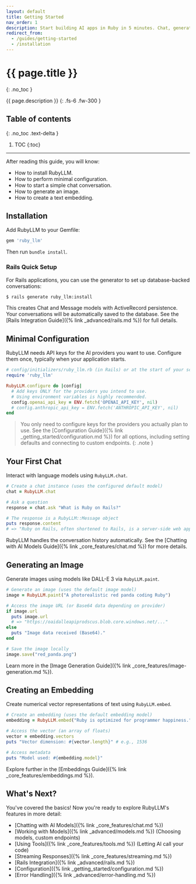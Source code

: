 ```yaml
---
layout: default
title: Getting Started
nav_order: 1
description: Start building AI apps in Ruby in 5 minutes. Chat, generate images, create embeddings - all with one gem.
redirect_from:
  - /guides/getting-started
  - /installation
---
```


# {{ page.title }}
{: .no_toc }

{{ page.description }}
{: .fs-6 .fw-300 }

## Table of contents
{: .no_toc .text-delta }

1. TOC
{:toc}

---

After reading this guide, you will know:

*   How to install RubyLLM.
*   How to perform minimal configuration.
*   How to start a simple chat conversation.
*   How to generate an image.
*   How to create a text embedding.

## Installation

Add RubyLLM to your Gemfile:

```ruby
gem 'ruby_llm'
```

Then run `bundle install`.

### Rails Quick Setup

For Rails applications, you can use the generator to set up database-backed conversations:

```bash
$ rails generate ruby_llm:install
```

This creates Chat and Message models with ActiveRecord persistence. Your conversations will be automatically saved to the database. See the [Rails Integration Guide]({% link _advanced/rails.md %}) for full details.

## Minimal Configuration

RubyLLM needs API keys for the AI providers you want to use. Configure them once, typically when your application starts.

```ruby
# config/initializers/ruby_llm.rb (in Rails) or at the start of your script
require 'ruby_llm'

RubyLLM.configure do |config|
  # Add keys ONLY for the providers you intend to use.
  # Using environment variables is highly recommended.
  config.openai_api_key = ENV.fetch('OPENAI_API_KEY', nil)
  # config.anthropic_api_key = ENV.fetch('ANTHROPIC_API_KEY', nil)
end
```

> You only need to configure keys for the providers you actually plan to use. See the [Configuration Guide]({% link _getting_started/configuration.md %}) for all options, including setting defaults and connecting to custom endpoints.
{: .note }

## Your First Chat

Interact with language models using `RubyLLM.chat`.

```ruby
# Create a chat instance (uses the configured default model)
chat = RubyLLM.chat

# Ask a question
response = chat.ask "What is Ruby on Rails?"

# The response is a RubyLLM::Message object
puts response.content
# => "Ruby on Rails, often shortened to Rails, is a server-side web application..."
```

RubyLLM handles the conversation history automatically. See the [Chatting with AI Models Guide]({% link _core_features/chat.md %}) for more details.

## Generating an Image

Generate images using models like DALL-E 3 via `RubyLLM.paint`.

```ruby
# Generate an image (uses the default image model)
image = RubyLLM.paint("A photorealistic red panda coding Ruby")

# Access the image URL (or Base64 data depending on provider)
if image.url
  puts image.url
  # => "https://oaidalleapiprodscus.blob.core.windows.net/..."
else
  puts "Image data received (Base64)."
end

# Save the image locally
image.save("red_panda.png")
```

Learn more in the [Image Generation Guide]({% link _core_features/image-generation.md %}).

## Creating an Embedding

Create numerical vector representations of text using `RubyLLM.embed`.

```ruby
# Create an embedding (uses the default embedding model)
embedding = RubyLLM.embed("Ruby is optimized for programmer happiness.")

# Access the vector (an array of floats)
vector = embedding.vectors
puts "Vector dimension: #{vector.length}" # e.g., 1536

# Access metadata
puts "Model used: #{embedding.model}"
```

Explore further in the [Embeddings Guide]({% link _core_features/embeddings.md %}).

## What's Next?

You've covered the basics! Now you're ready to explore RubyLLM's features in more detail:

*   [Chatting with AI Models]({% link _core_features/chat.md %})
*   [Working with Models]({% link _advanced/models.md %}) (Choosing models, custom endpoints)
*   [Using Tools]({% link _core_features/tools.md %}) (Letting AI call your code)
*   [Streaming Responses]({% link _core_features/streaming.md %})
*   [Rails Integration]({% link _advanced/rails.md %})
*   [Configuration]({% link _getting_started/configuration.md %})
*   [Error Handling]({% link _advanced/error-handling.md %})